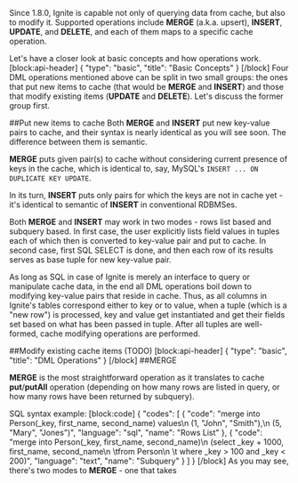 Since 1.8.0, Ignite is capable not only of querying data from cache, but also to modify it. Supported operations include **MERGE** (a.k.a. upsert), **INSERT**, **UPDATE**, and **DELETE**, and each of them maps to a specific cache operation.

Let's have a closer look at basic concepts and how operations work.
[block:api-header]
{
  "type": "basic",
  "title": "Basic Concepts"
}
[/block]
Four DML operations mentioned above can be split in two small groups: the ones that put new items to cache (that would be **MERGE** and **INSERT**) and those that modify existing items (**UPDATE** and **DELETE**). Let's discuss the former group first.

##Put new items to cache
Both **MERGE** and **INSERT** put new key-value pairs to cache, and their syntax is nearly identical as you will see soon. The difference between them is semantic.

**MERGE** puts given pair(s) to cache without considering current presence of keys in the cache, which is identical to, say, MySQL's `INSERT ... ON DUPLICATE KEY UPDATE`.

In its turn, **INSERT** puts only pairs for which the keys are not in cache yet - it's identical to semantic of **INSERT** in conventional RDBMSes.

Both **MERGE** and **INSERT** may work in two modes - rows list based and subquery based. In first case, the user explicitly lists field values in tuples each of which then is converted to key-value pair and put to cache. In second case, first SQL SELECT is done, and then each row of its results serves as base tuple for new key-value pair.

As long as SQL in case of Ignite is merely an interface to query or manipulate cache data, in the end all DML operations boil down to modifying key-value pairs that reside in cache. Thus, as all columns in Ignite's tables correspond either to key or to value, when a tuple (which is a "new row") is processed, key and value get instantiated and get their fields set based on what has been passed in tuple. After all tuples are well-formed, cache modifying operations are performed.

##Modify existing cache items
(TODO)
[block:api-header]
{
  "type": "basic",
  "title": "DML Operations"
}
[/block]
##MERGE

**MERGE** is the most straightforward operation as it translates to cache **put**/**putAll** operation (depending on how many rows are listed in query, or how many rows have been returned by subquery).

SQL syntax example:
[block:code]
{
  "codes": [
    {
      "code": "merge into Person(_key, first_name, second_name) values\n  (1, \"John\", \"Smith\"),\n  (5, \"Mary\", \"Jones\")",
      "language": "sql",
      "name": "Rows List"
    },
    {
      "code": "merge into Person(_key, first_name, second_name)\n  (select _key + 1000, first_name, second_name\n   \tfrom Person\n   \t  where _key > 100 and _key < 200)",
      "language": "text",
      "name": "Subquery"
    }
  ]
}
[/block]
As you may see, there's two modes to **MERGE** - one that takes
